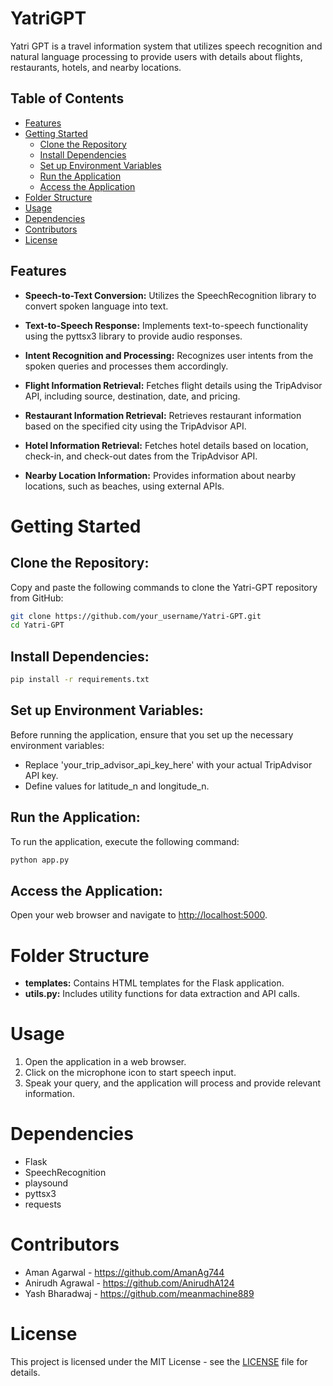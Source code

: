 # YatriGPT
Yatri GPT is a travel information system that utilizes speech recognition and natural language processing to provide users with details about flights, restaurants, hotels, and nearby locations.

## Table of Contents
- [Features](#features)
- [Getting Started](#getting-started)
  - [Clone the Repository](#clone-the-repository)
  - [Install Dependencies](#install-dependencies)
  - [Set up Environment Variables](#set-up-environment-variables)
  - [Run the Application](#run-the-application)
  - [Access the Application](#access-the-application)
- [Folder Structure](#folder-structure)
- [Usage](#usage)
- [Dependencies](#dependencies)
- [Contributors](#Contributors)
- [License](#license)

## Features

- **Speech-to-Text Conversion:** Utilizes the SpeechRecognition library to convert spoken language into text.

- **Text-to-Speech Response:** Implements text-to-speech functionality using the pyttsx3 library to provide audio responses.

- **Intent Recognition and Processing:** Recognizes user intents from the spoken queries and processes them accordingly.

- **Flight Information Retrieval:** Fetches flight details using the TripAdvisor API, including source, destination, date, and pricing.

- **Restaurant Information Retrieval:** Retrieves restaurant information based on the specified city using the TripAdvisor API.

- **Hotel Information Retrieval:** Fetches hotel details based on location, check-in, and check-out dates from the TripAdvisor API.

- **Nearby Location Information:** Provides information about nearby locations, such as beaches, using external APIs.

# Getting Started

## Clone the Repository:

Copy and paste the following commands to clone the Yatri-GPT repository from GitHub:

```bash
git clone https://github.com/your_username/Yatri-GPT.git
cd Yatri-GPT
```
## Install Dependencies:

```bash
pip install -r requirements.txt
```

## Set up Environment Variables:

Before running the application, ensure that you set up the necessary environment variables:

- Replace 'your_trip_advisor_api_key_here' with your actual TripAdvisor API key.
- Define values for latitude_n and longitude_n.

## Run the Application:

To run the application, execute the following command:

```bash
python app.py
```

## Access the Application:

Open your web browser and navigate to [http://localhost:5000](http://localhost:5000).

# Folder Structure

- **templates:** Contains HTML templates for the Flask application.
- **utils.py:** Includes utility functions for data extraction and API calls.

# Usage

1. Open the application in a web browser.
2. Click on the microphone icon to start speech input.
3. Speak your query, and the application will process and provide relevant information.

# Dependencies

- Flask
- SpeechRecognition
- playsound
- pyttsx3
- requests

# Contributors

- Aman Agarwal - https://github.com/AmanAg744
- Anirudh Agrawal - https://github.com/AnirudhA124
- Yash Bharadwaj - https://github.com/meanmachine889

# License

This project is licensed under the MIT License - see the [LICENSE](LICENSE) file for details.














